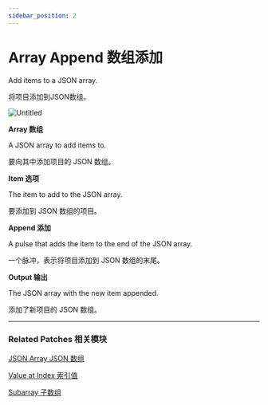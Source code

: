 ```yaml
---
sidebar_position: 2
---
```


# Array Append 数组添加

Add items to a JSON array.

将项目添加到JSON数组。

![Untitled](https://s3.us-west-2.amazonaws.com/secure.notion-static.com/a46a6de3-f7c3-42f6-8445-ab9648407011/Untitled.png?X-Amz-Algorithm=AWS4-HMAC-SHA256&X-Amz-Content-Sha256=UNSIGNED-PAYLOAD&X-Amz-Credential=AKIAT73L2G45EIPT3X45%2F20220602%2Fus-west-2%2Fs3%2Faws4_request&X-Amz-Date=20220602T164252Z&X-Amz-Expires=86400&X-Amz-Signature=8eb985fe259b959505885186697077ca290567f326d80ef50b3d360fdb787678&X-Amz-SignedHeaders=host&response-content-disposition=filename%20%3D%22Untitled.png%22&x-id=GetObject)

**Array 数组**

A JSON array to add items to.

要向其中添加项目的 JSON 数组。

**Item 选项**

The item to add to the JSON array.

要添加到 JSON 数组的项目。

**Append 添加**

A pulse that adds the item to the end of the JSON array.

一个脉冲，表示将项目添加到 JSON 数组的末尾。

**Output 输出**

The JSON array with the new item appended.

添加了新项目的 JSON 数组。

------

### Related Patches 相关模块

[JSON Array JSON 数组](./JSON%20Array)

[Value at Index 索引值](./Value%20at%20Index)

[Subarray 子数组](./Subarray)
